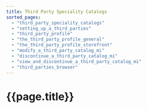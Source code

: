 ```yaml
---
title: Third Party Speciality Catalogs
sorted_pages:
  - "third_party_speciality_catalogs"
  - "setting_up_a_third_parties"
  - "third_party_profile"
  - "the_third_party_profile_general"
  - "the_third_party_profile_storefront"
  - "modify_a_third_party_catalog_mi"
  - "discontinue_a_third_party_catalog_mi"
  - "view_and_discontinue_a_third_party_catalog_mi"
  - "third_parties_browser"
---
```

# {{page.title}}
